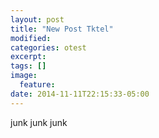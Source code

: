 ```yaml
---
layout: post
title: "New Post Tktel"
modified:
categories: otest
excerpt:
tags: []
image:
  feature:
date: 2014-11-11T22:15:33-05:00
---
```


junk junk junk
